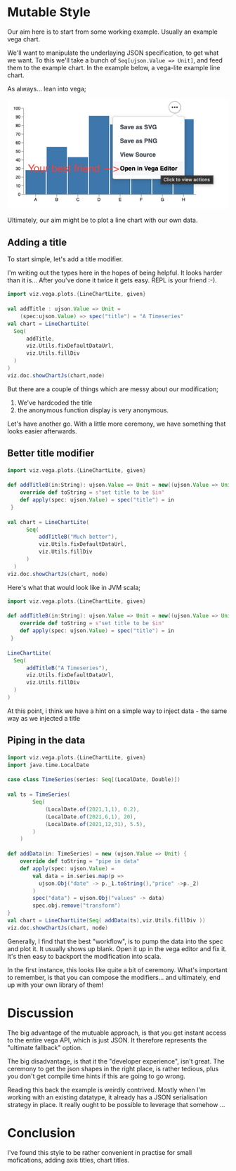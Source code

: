# Mutable Style

Our aim here is to start from some working example. Usually an example vega chart. 

We'll want to manipulate the underlaying JSON specification, to get what we want. To this we'll take a bunch of ```Seq[ujson.Value => Unit]```, and feed them to the example chart. In the example below, a vega-lite example line chart. 

As always... lean into vega;

![The Vega Editor](../assets/vegaEditor.png)

Ultimately, our aim might be to plot a line chart with our own data.

## Adding a title
To start simple, let's add a title modifier. 

I'm writing out the types here in the hopes of being helpful. It looks harder than it is... After you've done it twice it gets easy. REPL is your friend :-).

```scala mdoc:js
import viz.vega.plots.{LineChartLite, given}

val addTitle : ujson.Value => Unit = 
    (spec:ujson.Value) => spec("title") = "A Timeseries"
val chart = LineChartLite(
  Seq(
      addTitle, 
      viz.Utils.fixDefaultDataUrl, 
      viz.Utils.fillDiv 
  )
)
viz.doc.showChartJs(chart,node)
```

But there are a couple of things which are messy about our modification;
1. We've hardcoded the title
2. the anonymous function display is very anonymous. 

Let's have another go. With a little more ceremony, we have something that looks easier afterwards.

## Better title modifier

```scala mdoc:js
import viz.vega.plots.{LineChartLite, given}

def addTitleB(in:String): ujson.Value => Unit = new((ujson.Value => Unit)) {
    override def toString = s"set title to be $in"
    def apply(spec: ujson.Value) = spec("title") = in
 }

val chart = LineChartLite(
      Seq(
          addTitleB("Much better"), 
          viz.Utils.fixDefaultDataUrl,
          viz.Utils.fillDiv 
      )
  )
viz.doc.showChartJs(chart, node)
```
Here's what that would look like in JVM scala; 

```scala mdoc
import viz.vega.plots.{LineChartLite, given}

def addTitleB(in:String): ujson.Value => Unit = new((ujson.Value => Unit)) {
    override def toString = s"set title to be $in"
    def apply(spec: ujson.Value) = spec("title") = in
 }

LineChartLite(
  Seq(
      addTitleB("A Timeseries"), 
      viz.Utils.fixDefaultDataUrl, 
      viz.Utils.fillDiv 
  )
)

```

At this point, i think we have a hint on a simple way to inject data - the same way as we injected a title

## Piping in the data

```scala mdoc:js
import viz.vega.plots.{LineChartLite, given}
import java.time.LocalDate

case class TimeSeries(series: Seq[(LocalDate, Double)])

val ts = TimeSeries(
        Seq(            
            (LocalDate.of(2021,1,1), 0.2), 
            (LocalDate.of(2021,6,1), 20),
            (LocalDate.of(2021,12,31), 5.5), 
        )
    )

def addData(in: TimeSeries) = new (ujson.Value => Unit) {
    override def toString = "pipe in data" 
    def apply(spec: ujson.Value) =    
        val data = in.series.map(p => 
          ujson.Obj("date" -> p._1.toString(),"price" ->p._2)
        )
        spec("data") = ujson.Obj("values" -> data)
        spec.obj.remove("transform")
}
val chart = LineChartLite(Seq( addData(ts),viz.Utils.fillDiv ))
viz.doc.showChartJs(chart, node)
```

Generally, I find that the best "workflow", is to pump the data into the spec and plot it. It usually shows up blank. Open it up in the vega editor and fix it. It's then easy to backport the modification into scala. 

In the first instance, this looks like quite a bit of ceremony. What's important to remember, is that you can compose the modifiers... and ultimately, end up with your own library of them!

# Discussion
The big advantage of the mutuable approach, is that you get instant access to the entire vega API, which is just JSON. It therefore represents the "ultimate fallback" option. 

The big disadvantage, is that it the "developer experience", isn't great. The ceremony to get the json shapes in the right place, is rather tedious, plus you don't get compile time hints if this are going to go wrong. 

Reading this back the example is weirdly contrived. Mostly when I'm working with an existing datatype, it already has a JSON serialisation strategy in place. It really ought to be possible to leverage that somehow ... 

# Conclusion
I've found this style to be rather convenient in practise for small mofications, adding axis titles, chart titles. 